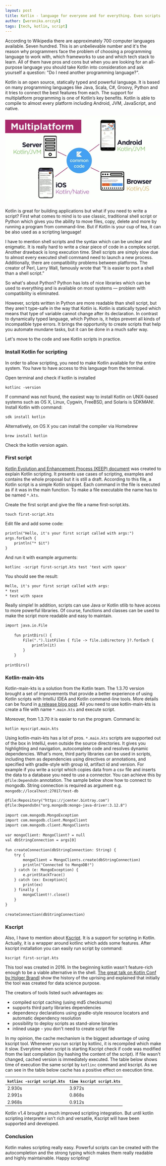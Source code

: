 ```yaml
---
layout: post
title: Kotlin - language for everyone and for everything. Even scripts.
author: [weronika.orczyk]
tags: [tech, kotlin, script]
---
```


According to Wikipedia there are approximately 700 computer languages available. Seven hundred.
This is an unbelievable number and it's the reason why programmers face the problem of
choosing a programming language to work with, which frameworks to use and which tech stack to learn.
All of them have pros and cons but when you are looking for an all-purpose language you should take Kotlin
into consideration and ask yourself a question: "Do I need another programming language?".

Kotlin is an open source, statically typed and powerful language. It is based on many programming languages like Java,
Scala, C#, Groovy, Python and it tries to connect the best features from each. The support for multiplatform programming
is one of Kotlin’s key benefits. Kotlin is able to compile to almost every platform including Android, JVM, JavaScript,
and native.

![kotlin-usage](/img/articles/2021-03-19-kotlin-multiplatform.jpg)

Kotlin is great for building applications but what if you need to write a script? First what comes to mind is to use
classic, traditional shell script or Python which gives you the ability to move files, copy, delete and more by running
a program from command-line. But if Kotlin is your cup of tea, it can be also used as a scripting language!

I have to mention shell scripts and the syntax which can be unclear and enigmatic. It is really hard to write a clear
piece of code in a complex script. Another drawback is long execution time. Shell scripts are simply slow due to almost
every executed shell command need to launch a new process. Additionally, there are compatibility problems between
platforms. The creator of Perl, Larry Wall, famously wrote that “It is easier to port a shell than a shell script.”

So what's about Python? Python has lots of nice libraries which can be used to everything and is available on most
systems — problem with compatibility is eliminated.

However, scripts written in Python are more readable than shell script, but they aren't type-safe in the way that Kotlin
is. Kotlin is statically typed which means that type of variable cannot change after its declaration. In contrast to
dynamically typed language, which Python is, it helps prevent all kinds of incompatible type errors. It brings the
opportunity to create scripts that help you automate mundane tasks, but it can be done in a much safer way.

Let's move to the code and see Kotlin scripts in practice.

### Install Kotlin for scripting
In order to allow scripting, you need to make Kotlin available for the entire system.
You have to have access to this language from the terminal.

Open terminal and check if kotlin is installed
```
kotlinc -version
```
If command was not found, the easiest way to install Kotlin on UNIX-based systems such as OS X,
Linux, Cygwin, FreeBSD, and Solaris is SDKMAN!. Install Kotlin with command:
```
sdk install kotlin
```

Alternatively, on OS X you can install the compiler via Homebrew
```
brew install kotlin
```
Check the kotlin version again.

### First script

[Kotlin Evolution and Enhancement Process (KEEP) document](https://github.com/Kotlin/KEEP/blob/master/proposals/scripting-support.md)
was created to explain Kotlin scripting. It presents use cases of scripting, examples and contains the whole proposal
but it is still a draft. According to this file, a Kotlin script is a simple Kotlin snippet. Each command in the file is
executed as if it was in the main function. To make a file executable the name has to be named `*.kts`.

Create the first script and give the file a name first-script.kts.
```
touch first-script.kts
```
Edit file and add some code:
```
println("Hello, it's your first script called with args:")
args.forEach {
    println("* $it")
}
```
And run it with example arguments:
```
kotlinc -script first-script.kts test 'test with space'
```
You should see the result:
```
Hello, it's your first script called with args:
* test
* test with space
```
Really simple! In addition, scripts can use Java or Kotlin stlib to have access to more powerful libraries.
Of course, functions and classes can be used to make the script more readable and easy to maintain.

```
import java.io.File

    fun printDirs() {
        File(".").listFiles { file -> file.isDirectory }?.forEach {
            println(it)
        }
    }

printDirs()
```

### Kotlin-main-kts
Kotlin-main-kts is a solution from the Kotlin team. The 1.3.70 version brought a set of improvements that
provide a better experience of using Kotlin scripts with IntelliJ IDEA and Kotlin command-line tools.
More details can be found in [a release blog post](https://blog.jetbrains.com/kotlin/2020/03/kotlin-1-3-70-released/).
All you need to use kotlin-main-kts is create a file with name `*.main.kts` and execute script.

Moreover, from 1.3.70 it is easier to run the program. Command is:

```
kotlin myscript.main.kts
```

Using kotlin-main-kts has a lot of pros. `*.main.kts` scripts are supported out of the box in IntelliJ,
even outside the source directories. It gives you highlighting and navigation, autocomplete code
and resolves dynamic dependencies. What's more, third party libraries can be used in scripts,
including them as dependencies using directives or annotations, and specified with gradle-style with group id,
artifact id and version. For example if you write a script which copies data from a csv file and inserts the data
to a database you need to use a connector. You can achieve this by `@file:DependsOn` annotation. The sample below show
how to connect to mongodb. String connection is required as argument e.g. `mongodb://localhost:27017/test-db`

```
@file:Repository("https://jcenter.bintray.com")
@file:DependsOn("org.mongodb:mongo-java-driver:3.12.8")

import com.mongodb.MongoException
import com.mongodb.client.MongoClient
import com.mongodb.client.MongoClients

var mongoClient: MongoClient? = null
val dbStringConnection = args[0]

fun createConnection(dbStringConnection: String) {
    try {
        mongoClient = MongoClients.create(dbStringConnection)
        println("Connected to MongoDB!")
    } catch (e: MongoException) {
        e.printStackTrace()
    } catch (ex: Exception){
        print(ex)
    } finally {
        mongoClient!!.close()
    }
}

createConnection(dbStringConnection)
```

### Kscript

Also, I have to mention about [Kscript](https://github.com/holgerbrandl/kscript). It is a support for scripting in
Kotlin. Actually, it is a wrapper around kotlinc which adds some features. After kscript installation you can easily run
script by command:
```
kscript first-script.kts
```

This tool was created in 2016. In the beginning kotlin wasn't feature-rich enough to be a viable alternative in the
shell. [The great talk on Kotlin Conf by Holger Brandl](https://www.youtube.com/watch?v=cOJPKhlRa8c) show the
history of the uprising and explained that initially the tool was created for data science purpose.

The creators of tools listed such advantages as:
* compiled script caching (using md5 checksums)
* supports third party libraries dependencies
* dependency declarations using gradle-style resource locators and automatic dependency resolution
* possibility to deploy scripts as stand-alone binaries
* inlined usage - you don't need to create script file

In my opinion, the cache mechanism is the biggest advantage of using kscript tool. Whenever you run script by kotlinc,
it is recompiled which make it slow. Everytime when script is starting Kscript check if code was modified from the last
compilation (by hashing the content of the script). If file wasn't changed, cached version is immediately executed. The
table below shows time of execution the same script by ```kotlinc``` command and kscript. As we can see in the table
below cache has a positive effect on execution time.

| ```kotlinc -script script.kts``` | ```time kscript script.kts``` |
|----------------------------------|-------------------------------|
| 2.930s                           | 3.972s                        |
| 2.991s                           | 0.868s                        |
| 2.968s                           | 0.912s                        |


Kotlin v1.4 brought a much improved scripting integration. But until kotlin scripting interpreter isn't rich and
versatile, Kscript will have been supported and developed.

### Conclusion
Kotlin makes scripting really easy. Powerful scripts can be created with the autocompletion and the strong typing which
makes them really readable and highly maintainable.
Happy scripting!
